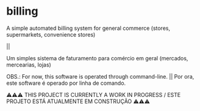# billing
A simple automated billing system for general commerce (stores, supermarkets, convenience stores)

||

Um simples sistema de faturamento para comércio em geral (mercados, mercearias, lojas)

OBS.: For now, this software is operated through command-line. || Por ora, este software é operado por linha de comando.

⚠⚠⚠ THIS PROJECT IS CURRENTLY A WORK IN PROGRESS / 
ESTE PROJETO ESTÁ ATUALMENTE EM CONSTRUÇÃO ⚠⚠⚠
